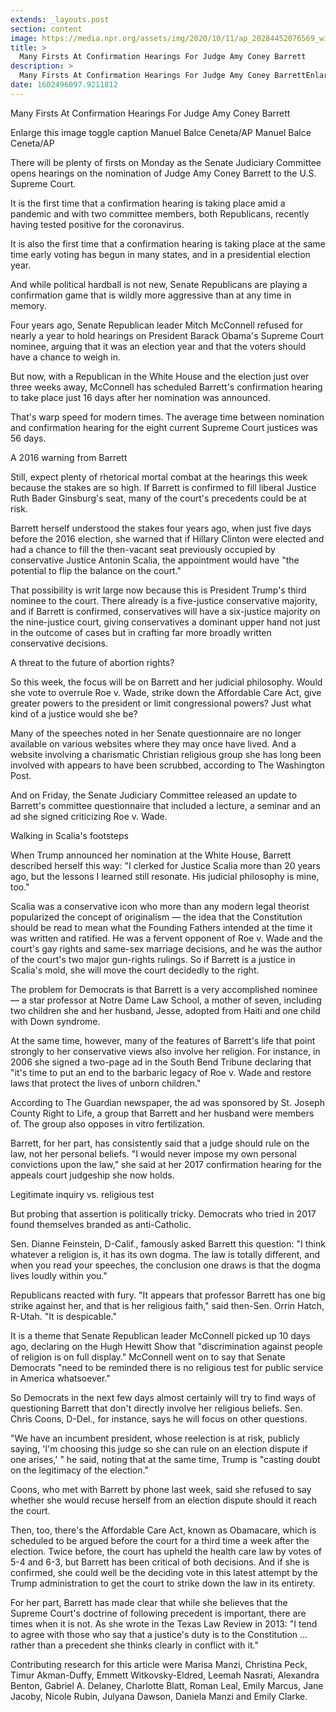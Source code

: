 ```yaml
--- 
extends: _layouts.post 
section: content 
image: https://media.npr.org/assets/img/2020/10/11/ap_20284452076569_wide-78355f58af8c3c57d7b4c777dab78b550eb36707.jpg?s=1400 
title: > 
  Many Firsts At Confirmation Hearings For Judge Amy Coney Barrett 
description: > 
  Many Firsts At Confirmation Hearings For Judge Amy Coney BarrettEnlarge this image toggle caption Manuel Balce Ceneta/AP Manuel Balce Ceneta/APThere will be plenty of firsts on Monday as the Senate Judiciary Committee opens hearings on the nomination of Judge Amy Coney Barrett to the U.S. Supreme Court.It is the first time that a confirmation hearing is taking place amid a pandemic and with two committee members, both Republicans, recently having tested positive for the coronavirus.The average time between nomination and confirmation hearing for the eight current Supreme Court justices was 56 days.If Barrett is confirmed to fill liberal Justice Ruth Bader Ginsburg's seat, many of the court's precedents could be at risk.Barrett, for her part, has consistently said that a judge should rule on the law, not her personal beliefs. 
date: 1602496097.9211812 
--- 
```

Many Firsts At Confirmation Hearings For Judge Amy Coney Barrett

Enlarge this image toggle caption Manuel Balce Ceneta/AP Manuel Balce Ceneta/AP

There will be plenty of firsts on Monday as the Senate Judiciary Committee opens hearings on the nomination of Judge Amy Coney Barrett to the U.S. Supreme Court.

It is the first time that a confirmation hearing is taking place amid a pandemic and with two committee members, both Republicans, recently having tested positive for the coronavirus.

It is also the first time that a confirmation hearing is taking place at the same time early voting has begun in many states, and in a presidential election year.

And while political hardball is not new, Senate Republicans are playing a confirmation game that is wildly more aggressive than at any time in memory.

Four years ago, Senate Republican leader Mitch McConnell refused for nearly a year to hold hearings on President Barack Obama's Supreme Court nominee, arguing that it was an election year and that the voters should have a chance to weigh in.

But now, with a Republican in the White House and the election just over three weeks away, McConnell has scheduled Barrett's confirmation hearing to take place just 16 days after her nomination was announced.

That's warp speed for modern times. The average time between nomination and confirmation hearing for the eight current Supreme Court justices was 56 days.

A 2016 warning from Barrett

Still, expect plenty of rhetorical mortal combat at the hearings this week because the stakes are so high. If Barrett is confirmed to fill liberal Justice Ruth Bader Ginsburg's seat, many of the court's precedents could be at risk.

Barrett herself understood the stakes four years ago, when just five days before the 2016 election, she warned that if Hillary Clinton were elected and had a chance to fill the then-vacant seat previously occupied by conservative Justice Antonin Scalia, the appointment would have "the potential to flip the balance on the court."

That possibility is writ large now because this is President Trump's third nominee to the court. There already is a five-justice conservative majority, and if Barrett is confirmed, conservatives will have a six-justice majority on the nine-justice court, giving conservatives a dominant upper hand not just in the outcome of cases but in crafting far more broadly written conservative decisions.

A threat to the future of abortion rights?

So this week, the focus will be on Barrett and her judicial philosophy. Would she vote to overrule Roe v. Wade, strike down the Affordable Care Act, give greater powers to the president or limit congressional powers? Just what kind of a justice would she be?

Many of the speeches noted in her Senate questionnaire are no longer available on various websites where they may once have lived. And a website involving a charismatic Christian religious group she has long been involved with appears to have been scrubbed, according to The Washington Post.

And on Friday, the Senate Judiciary Committee released an update to Barrett's committee questionnaire that included a lecture, a seminar and an ad she signed criticizing Roe v. Wade.

Walking in Scalia's footsteps

When Trump announced her nomination at the White House, Barrett described herself this way: "I clerked for Justice Scalia more than 20 years ago, but the lessons I learned still resonate. His judicial philosophy is mine, too."

Scalia was a conservative icon who more than any modern legal theorist popularized the concept of originalism — the idea that the Constitution should be read to mean what the Founding Fathers intended at the time it was written and ratified. He was a fervent opponent of Roe v. Wade and the court's gay rights and same-sex marriage decisions, and he was the author of the court's two major gun-rights rulings. So if Barrett is a justice in Scalia's mold, she will move the court decidedly to the right.

The problem for Democrats is that Barrett is a very accomplished nominee — a star professor at Notre Dame Law School, a mother of seven, including two children she and her husband, Jesse, adopted from Haiti and one child with Down syndrome.

At the same time, however, many of the features of Barrett's life that point strongly to her conservative views also involve her religion. For instance, in 2006 she signed a two-page ad in the South Bend Tribune declaring that "it's time to put an end to the barbaric legacy of Roe v. Wade and restore laws that protect the lives of unborn children."

According to The Guardian newspaper, the ad was sponsored by St. Joseph County Right to Life, a group that Barrett and her husband were members of. The group also opposes in vitro fertilization.

Barrett, for her part, has consistently said that a judge should rule on the law, not her personal beliefs. "I would never impose my own personal convictions upon the law," she said at her 2017 confirmation hearing for the appeals court judgeship she now holds.

Legitimate inquiry vs. religious test

But probing that assertion is politically tricky. Democrats who tried in 2017 found themselves branded as anti-Catholic.

Sen. Dianne Feinstein, D-Calif., famously asked Barrett this question: "I think whatever a religion is, it has its own dogma. The law is totally different, and when you read your speeches, the conclusion one draws is that the dogma lives loudly within you."

Republicans reacted with fury. "It appears that professor Barrett has one big strike against her, and that is her religious faith," said then-Sen. Orrin Hatch, R-Utah. "It is despicable."

It is a theme that Senate Republican leader McConnell picked up 10 days ago, declaring on the Hugh Hewitt Show that "discrimination against people of religion is on full display." McConnell went on to say that Senate Democrats "need to be reminded there is no religious test for public service in America whatsoever."

So Democrats in the next few days almost certainly will try to find ways of questioning Barrett that don't directly involve her religious beliefs. Sen. Chris Coons, D-Del., for instance, says he will focus on other questions.

"We have an incumbent president, whose reelection is at risk, publicly saying, 'I'm choosing this judge so she can rule on an election dispute if one arises,' " he said, noting that at the same time, Trump is "casting doubt on the legitimacy of the election."

Coons, who met with Barrett by phone last week, said she refused to say whether she would recuse herself from an election dispute should it reach the court.

Then, too, there's the Affordable Care Act, known as Obamacare, which is scheduled to be argued before the court for a third time a week after the election. Twice before, the court has upheld the health care law by votes of 5-4 and 6-3, but Barrett has been critical of both decisions. And if she is confirmed, she could well be the deciding vote in this latest attempt by the Trump administration to get the court to strike down the law in its entirety.

For her part, Barrett has made clear that while she believes that the Supreme Court's doctrine of following precedent is important, there are times when it is not. As she wrote in the Texas Law Review in 2013: "I tend to agree with those who say that a justice's duty is to the Constitution ... rather than a precedent she thinks clearly in conflict with it."

Contributing research for this article were Marisa Manzi, Christina Peck, Timur Akman-Duffy, Emmett Witkovsky-Eldred, Leemah Nasrati, Alexandra Benton, Gabriel A. Delaney, Charlotte Blatt, Roman Leal, Emily Marcus, Jane Jacoby, Nicole Rubin, Julyana Dawson, Daniela Manzi and Emily Clarke.
